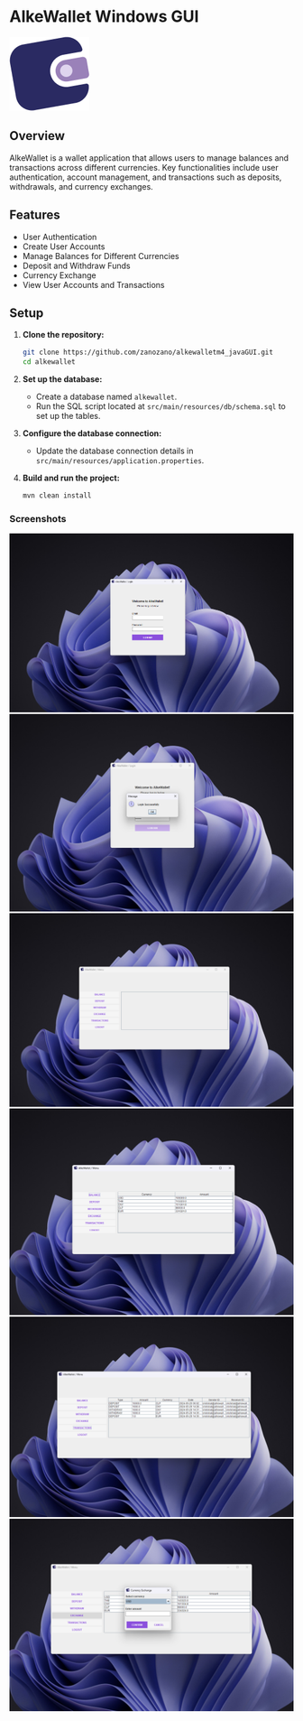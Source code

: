 # AlkeWallet Windows GUI
![AlkeWallet Banner](src/main/resources/brand.png)

## Overview

AlkeWallet is a wallet application that allows users to manage balances and transactions across different currencies. Key functionalities include user authentication, account management, and transactions such as deposits, withdrawals, and currency exchanges.

## Features

- User Authentication
- Create User Accounts
- Manage Balances for Different Currencies
- Deposit and Withdraw Funds
- Currency Exchange
- View User Accounts and Transactions

## Setup

1. **Clone the repository:**
    ```bash
    git clone https://github.com/zanozano/alkewalletm4_javaGUI.git
    cd alkewallet
    ```

2. **Set up the database:**
    - Create a database named `alkewallet`.
    - Run the SQL script located at `src/main/resources/db/schema.sql` to set up the tables.

3. **Configure the database connection:**
    - Update the database connection details in `src/main/resources/application.properties`.

4. **Build and run the project:**
    ```bash
    mvn clean install
    ```

### Screenshots
![AlkeWallet Banner](src/main/resources/1.png)
![AlkeWallet Banner](src/main/resources/2.png)
![AlkeWallet Banner](src/main/resources/3.png)
![AlkeWallet Banner](src/main/resources/4.png)
![AlkeWallet Banner](src/main/resources/5.png)
![AlkeWallet Banner](src/main/resources/6.png)
